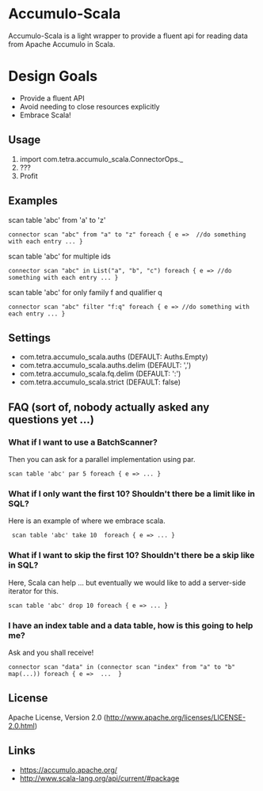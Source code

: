 # Accumulo-Scala
Accumulo-Scala is a light wrapper to provide a fluent api for reading data from Apache Accumulo in Scala.

# Design Goals
* Provide a fluent API
* Avoid needing to close resources explicitly
* Embrace Scala!

## Usage
1. import com.tetra.accumulo_scala.ConnectorOps._
2. ???
3. Profit

## Examples
scan table 'abc' from 'a' to 'z'

`
connector scan "abc" from "a" to "z" foreach { e => 
  //do something with each entry ...
}
`

scan table 'abc' for multiple ids

`
connector scan "abc" in List("a", "b", "c") foreach { e =>
  //do something with each entry ...
}
`

scan table 'abc' for only family f and qualifier q

`
connector scan "abc" filter "f:q" foreach { e =>
  //do something with each entry ...
}
`

## Settings
* com.tetra.accumulo_scala.auths         (DEFAULT: Auths.Empty)
* com.tetra.accumulo_scala.auths.delim   (DEFAULT: ',')
* com.tetra.accumulo_scala.fq.delim      (DEFAULT: ':')
* com.tetra.accumulo_scala.strict        (DEFAULT: false)

## FAQ (sort of, nobody actually asked any questions yet ...)
### What if I want to use a BatchScanner?
Then you can ask for a parallel implementation using par.

`
scan table 'abc' par 5 foreach { e => ... }
`

### What if I only want the first 10?  Shouldn't there be a limit like in SQL?
Here is an example of where we embrace scala.

` 
scan table 'abc' take 10  foreach { e => ... }
`

### What if I want to skip the first 10? Shouldn't there be a skip like in SQL?
Here, Scala can help ... but eventually we would like to add a server-side iterator for this.

`
scan table 'abc' drop 10 foreach { e => ... }
`

### I have an index table and a data table, how is this going to help me?
Ask and you shall receive!

`
connector scan "data" in (connector scan "index" from "a" to "b" map(...)) foreach { e => 
  ... 
}
`

## License
Apache License, Version 2.0 (http://www.apache.org/licenses/LICENSE-2.0.html)

## Links
* https://accumulo.apache.org/
* http://www.scala-lang.org/api/current/#package
